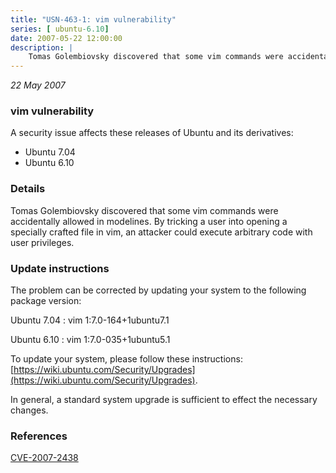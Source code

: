 ```yaml
---
title: "USN-463-1: vim vulnerability"
series: [ ubuntu-6.10]
date: 2007-05-22 12:00:00
description: |
    Tomas Golembiovsky discovered that some vim commands were accidentally allowed in modelines.  By tricking a user into opening a specially crafted file in vim, an attacker could execute arbitrary code with user privileges.
--- 
```

 
 

*22 May 2007*

### vim vulnerability

A security issue affects these releases of Ubuntu and its derivatives:

* Ubuntu 7.04
* Ubuntu 6.10

### Details

Tomas Golembiovsky discovered that some vim commands were accidentally allowed in modelines. By tricking a user into opening a specially crafted file in vim, an attacker could execute arbitrary code with user privileges.

### Update instructions

The problem can be corrected by updating your system to the following package version:

Ubuntu 7.04
 : vim <span>1:7.0-164+1ubuntu7.1</span>

Ubuntu 6.10
 : vim <span>1:7.0-035+1ubuntu5.1</span>

To update your system, please follow these instructions: [https://wiki.ubuntu.com/Security/Upgrades](https://wiki.ubuntu.com/Security/Upgrades).

In general, a standard system upgrade is sufficient to effect the necessary changes.

### References

 
 [CVE-2007-2438](http://people.ubuntu.com/~ubuntu-security/cve/CVE-2007-2438)
 


